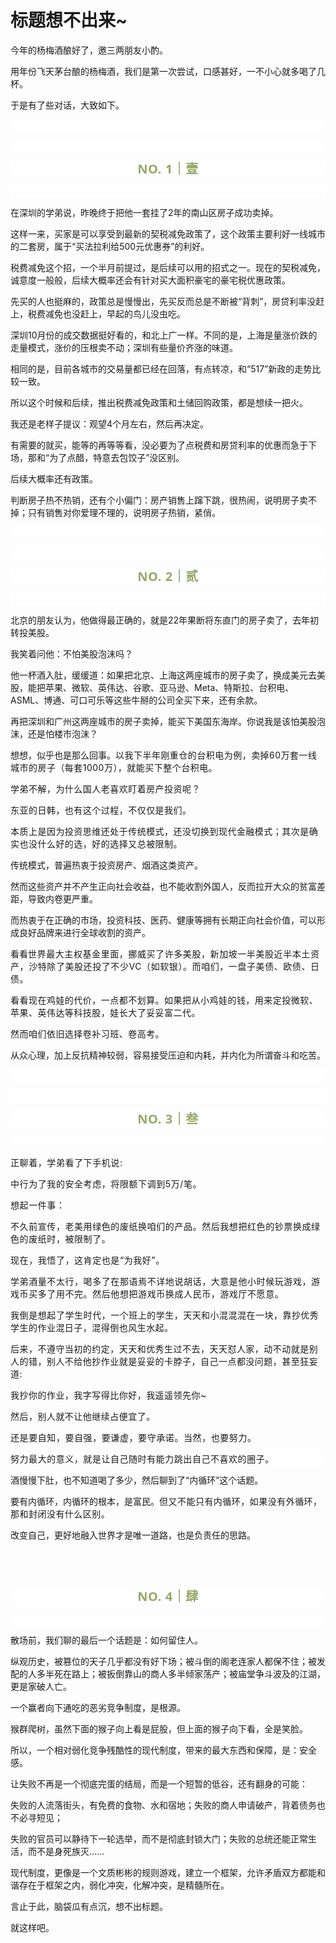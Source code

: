 # 标题想不出来~

<p style="visibility: visible;">今年的杨梅酒酿好了，邀三两朋友小酌。<br style="visibility: visible;"></p><p style="visibility: visible;">用年份飞天茅台酿的杨梅酒，我们是第一次尝试，口感甚好，一不小心就多喝了几杯。</p><p style="visibility: visible;">于是有了些对话，大致如下。</p><p style="-webkit-tap-highlight-color: transparent;outline: 0px;font-family: &quot;PingFang SC&quot;, system-ui, -apple-system, BlinkMacSystemFont, &quot;Helvetica Neue&quot;, &quot;Hiragino Sans GB&quot;, &quot;Microsoft YaHei UI&quot;, &quot;Microsoft YaHei&quot;, Arial, sans-serif;letter-spacing: 0.544px;background-color: rgb(255, 255, 255);visibility: visible;"><br style="-webkit-tap-highlight-color: transparent;outline: 0px;visibility: visible;"></p><p style="-webkit-tap-highlight-color: transparent;outline: 0px;letter-spacing: 0.544px;font-family: system-ui, -apple-system, BlinkMacSystemFont, &quot;Helvetica Neue&quot;, &quot;PingFang SC&quot;, &quot;Hiragino Sans GB&quot;, &quot;Microsoft YaHei UI&quot;, &quot;Microsoft YaHei&quot;, Arial, sans-serif;background-color: rgb(255, 255, 255);visibility: visible;"><br style="-webkit-tap-highlight-color: transparent;outline: 0px;visibility: visible;"></p><p style="-webkit-tap-highlight-color: transparent;outline: 0px;letter-spacing: 0.544px;color: rgb(34, 34, 34);font-family: -apple-system-font, system-ui, &quot;Helvetica Neue&quot;, &quot;PingFang SC&quot;, &quot;Hiragino Sans GB&quot;, &quot;Microsoft YaHei UI&quot;, &quot;Microsoft YaHei&quot;, Arial, sans-serif;background-color: rgb(255, 255, 255);text-align: center;visibility: visible;"><span style="-webkit-tap-highlight-color: transparent;outline: 0px;font-weight: bold;line-height: 25px;color: rgb(149, 169, 103);font-size: 20px;visibility: visible;">NO. 1｜壹</span></p><p style="-webkit-tap-highlight-color: transparent;outline: 0px;letter-spacing: 0.544px;color: rgb(34, 34, 34);font-family: -apple-system-font, system-ui, &quot;Helvetica Neue&quot;, &quot;PingFang SC&quot;, &quot;Hiragino Sans GB&quot;, &quot;Microsoft YaHei UI&quot;, &quot;Microsoft YaHei&quot;, Arial, sans-serif;background-color: rgb(255, 255, 255);text-align: center;visibility: visible;"><br style="-webkit-tap-highlight-color: transparent;outline: 0px;visibility: visible;"></p><p style="visibility: visible;">在深圳的学弟说，昨晚终于把他一套挂了2年的南山区房子成功卖掉。</p><p style="visibility: visible;">这样一来，买家是可以享受到最新的契税减免政策了，这个政策主要利好一线城市的二套房，属于“买法拉利给500元优惠券”的利好。</p><p style="visibility: visible;">税费减免这个招，一个半月前提过，是后续可以用的招式之一。现在的契税减免，诚意度一般般，后续大概率还会有针对买大面积豪宅的豪宅税优惠政策。<br style="visibility: visible;"></p><p style="visibility: visible;">先买的人也挺麻的，政策总是慢慢出，先买反而总是不断被“背刺”，房贷利率没赶上，税费减免也没赶上，早起的鸟儿没虫吃。</p><p style="visibility: visible;">深圳10月份的成交数据挺好看的，和北上广一样。不同的是，上海是量涨价跌的走量模式，涨价的压根卖不动；深圳有些量价齐涨的味道。</p><p style="visibility: visible;">相同的是，目前各城市的交易量都已经在回落，有点转凉，和“517”新政的走势比较一致。<br style="visibility: visible;"></p><p style="visibility: visible;">所以这个时候和后续，推出税费减免政策和土储回购政策，都是想续一把火。</p><p style="visibility: visible;">我还是老样子提议：观望4个月左右，然后再决定。</p><p style="visibility: visible;">有需要的就买，能等的再等等看，没必要为了点税费和房贷利率的优惠而急于下场，那和“为了点醋，特意去包饺子”没区别。</p><p style="visibility: visible;">后续大概率还有政策。</p><p style="visibility: visible;">判断房子热不热销，还有个小偏门：房产销售上蹿下跳，很热闹，说明房子卖不掉；只有销售对你爱理不理的，说明房子热销，紧俏。<br style="visibility: visible;"></p><p style="-webkit-tap-highlight-color: transparent;outline: 0px;font-family: &quot;PingFang SC&quot;, system-ui, -apple-system, BlinkMacSystemFont, &quot;Helvetica Neue&quot;, &quot;Hiragino Sans GB&quot;, &quot;Microsoft YaHei UI&quot;, &quot;Microsoft YaHei&quot;, Arial, sans-serif;letter-spacing: 0.544px;background-color: rgb(255, 255, 255);visibility: visible;"><br style="-webkit-tap-highlight-color: transparent;outline: 0px;visibility: visible;"></p><p style="-webkit-tap-highlight-color: transparent;outline: 0px;letter-spacing: 0.544px;font-family: system-ui, -apple-system, BlinkMacSystemFont, &quot;Helvetica Neue&quot;, &quot;PingFang SC&quot;, &quot;Hiragino Sans GB&quot;, &quot;Microsoft YaHei UI&quot;, &quot;Microsoft YaHei&quot;, Arial, sans-serif;background-color: rgb(255, 255, 255);visibility: visible;"><br style="-webkit-tap-highlight-color: transparent;outline: 0px;visibility: visible;"></p><p style="-webkit-tap-highlight-color: transparent;outline: 0px;letter-spacing: 0.544px;color: rgb(34, 34, 34);font-family: -apple-system-font, system-ui, &quot;Helvetica Neue&quot;, &quot;PingFang SC&quot;, &quot;Hiragino Sans GB&quot;, &quot;Microsoft YaHei UI&quot;, &quot;Microsoft YaHei&quot;, Arial, sans-serif;background-color: rgb(255, 255, 255);text-align: center;visibility: visible;"><span style="-webkit-tap-highlight-color: transparent;outline: 0px;font-weight: bold;line-height: 25px;color: rgb(149, 169, 103);font-size: 20px;visibility: visible;">NO. 2｜贰</span></p><p style="-webkit-tap-highlight-color: transparent;outline: 0px;letter-spacing: 0.544px;color: rgb(34, 34, 34);font-family: -apple-system-font, system-ui, &quot;Helvetica Neue&quot;, &quot;PingFang SC&quot;, &quot;Hiragino Sans GB&quot;, &quot;Microsoft YaHei UI&quot;, &quot;Microsoft YaHei&quot;, Arial, sans-serif;background-color: rgb(255, 255, 255);text-align: center;visibility: visible;"><br style="-webkit-tap-highlight-color: transparent;outline: 0px;visibility: visible;"></p><p>北京的朋友认为，他做得最正确的，就是22年果断将东直门的房子卖了，去年初转投美股。</p><p>我笑着问他：不怕美股泡沫吗？</p><p><span style="">他一杯酒入肚，缓缓道：如果把北京、上海这两座城市的房子卖了，换成美元去美股，能把苹果、微软、英伟达、谷歌、亚马逊、Meta、特斯拉、台积电、ASML、博通、可口可乐等这些牛掰的公司全买下来，还有余款。</span></p><p><span style="">再把深圳和广州这两座城市的房子卖掉，能买下美国东海岸。你说我是该怕美股泡沫，还是怕楼市泡沫？<br></span></p><p><span style="">想想，似乎也是那么回事。</span><span style="font-size: var(--articleFontsize);letter-spacing: 0.034em;">以我下半年刚重仓的台积电为例，卖掉60万套一线城市的房子（每套1000万），就能买下整个台积电。</span></p><p><span style="font-size: var(--articleFontsize);letter-spacing: 0.034em;">学弟不解，为什么国人老喜欢盯着房产投资呢？<br></span></p><p><span style="font-size: var(--articleFontsize);letter-spacing: 0.034em;">东亚的日韩，也有这个过程，不仅仅是我们。</span></p><p><span style="font-size: var(--articleFontsize);letter-spacing: 0.034em;">本质上是因为投资思维还处于传统模式，还没切换到现代金融模式；其次是确实也没什么好的选，好的选择又总被限制。<br></span></p><p>传统模式，普遍热衷于投资房产、烟酒这类资产。</p><p>然而这些资产并不产生正向社会收益，也不能收割外国人，反而拉开大众的贫富差距，导致内卷更严重。</p><p>而热衷于在正确的市场，投资科技、医药、健康等拥有长期正向社会价值，可以形成良好品牌来进行全球收割的资产。</p><p>看看<span style="letter-spacing: 0.578px;">世界最大主权基金里面，挪威买了许多美股，新加坡一半美股近半本土资产，沙特除了美股还投了不少VC（如软银）。</span><span style="letter-spacing: 0.578px;">而咱们，一盘子美债、欧债、日债。</span></p><p><span style="font-size: var(--articleFontsize);letter-spacing: 0.034em;">看看现在鸡娃的代价，一点都不划算。如果把从小鸡娃的钱，用来定投微软、苹果、英伟达等科技股，娃长大了妥妥富二代。</span></p><p><span style="font-size: var(--articleFontsize);letter-spacing: 0.034em;"></span><span style="font-size: var(--articleFontsize);letter-spacing: 0.034em;">然而咱们依旧选择卷补习班、卷高考。</span></p><p>从众心理，加上反抗精神较弱，容易接受压迫和内耗，并内化为所谓奋斗和吃苦。</p><p style="-webkit-tap-highlight-color: transparent;outline: 0px;font-family: &quot;PingFang SC&quot;, system-ui, -apple-system, BlinkMacSystemFont, &quot;Helvetica Neue&quot;, &quot;Hiragino Sans GB&quot;, &quot;Microsoft YaHei UI&quot;, &quot;Microsoft YaHei&quot;, Arial, sans-serif;letter-spacing: 0.544px;background-color: rgb(255, 255, 255);visibility: visible;"><br></p><p style="-webkit-tap-highlight-color: transparent;outline: 0px;letter-spacing: 0.544px;font-family: system-ui, -apple-system, BlinkMacSystemFont, &quot;Helvetica Neue&quot;, &quot;PingFang SC&quot;, &quot;Hiragino Sans GB&quot;, &quot;Microsoft YaHei UI&quot;, &quot;Microsoft YaHei&quot;, Arial, sans-serif;background-color: rgb(255, 255, 255);visibility: visible;"><br style="-webkit-tap-highlight-color: transparent;outline: 0px;visibility: visible;"></p><p style="-webkit-tap-highlight-color: transparent;outline: 0px;letter-spacing: 0.544px;color: rgb(34, 34, 34);font-family: -apple-system-font, system-ui, &quot;Helvetica Neue&quot;, &quot;PingFang SC&quot;, &quot;Hiragino Sans GB&quot;, &quot;Microsoft YaHei UI&quot;, &quot;Microsoft YaHei&quot;, Arial, sans-serif;background-color: rgb(255, 255, 255);text-align: center;visibility: visible;"><span style="-webkit-tap-highlight-color: transparent;outline: 0px;font-weight: bold;line-height: 25px;color: rgb(149, 169, 103);font-size: 20px;visibility: visible;">NO. 3｜叁</span></p><p style="-webkit-tap-highlight-color: transparent;outline: 0px;letter-spacing: 0.544px;color: rgb(34, 34, 34);font-family: -apple-system-font, system-ui, &quot;Helvetica Neue&quot;, &quot;PingFang SC&quot;, &quot;Hiragino Sans GB&quot;, &quot;Microsoft YaHei UI&quot;, &quot;Microsoft YaHei&quot;, Arial, sans-serif;background-color: rgb(255, 255, 255);text-align: center;visibility: visible;"><br style="-webkit-tap-highlight-color: transparent;outline: 0px;visibility: visible;"></p><p style="letter-spacing: 0.578px;">正聊着，学弟看了下手机说:</p><p style="letter-spacing: 0.578px;">中行为了我的安全考虑，将限额下调到5万/笔。</p><p style="letter-spacing: 0.578px;"><span style="background-color: transparent;letter-spacing: 0.578px;caret-color: var(--weui-BRAND);">想起一件事：</span><br></p><p style="letter-spacing: 0.578px;">不久前宣传，老美用绿色的废纸换咱们的产品。然后我想把红色的钞票换成绿色的废纸时，被限制了。</p><p style="letter-spacing: 0.578px;"><span style="letter-spacing: 0.578px;"><span style="letter-spacing: 0.578px;">现在，我悟了，这肯定也是</span>“为我好”。</span></p><p style="letter-spacing: 0.578px;"><span style="letter-spacing: 0.578px;">学弟酒量不太行，喝多了在那语焉不详地说胡话，大意是他小时候玩游戏，游戏币买多了用不完。</span><span style="letter-spacing: 0.578px;font-size: var(--articleFontsize);"></span><span style="letter-spacing: 0.578px;font-size: var(--articleFontsize);">然后他想</span><span style="letter-spacing: 0.578px;font-size: var(--articleFontsize);">把游戏币换成人民币，游戏厅不愿意。</span></p><p style="letter-spacing: 0.578px;">我倒是想起了学生时代，<span style="font-size: var(--articleFontsize);letter-spacing: 0.034em;">一个班上的学生，天天和小混混混在一块，靠抄优秀学生的作业混日子，混得倒也风生水起。</span></p><p style="letter-spacing: 0.578px;"><span style="font-size: var(--articleFontsize);letter-spacing: 0.034em;">后来，不遵守当初的约定，天天和优秀生过不去，天天怼人家，动不动就是别人的错，别人不给他抄作业就是妥妥的卡脖子，自己一点都没问题，甚至狂妄道:</span></p><p style="letter-spacing: 0.578px;"><span style="font-size: var(--articleFontsize);letter-spacing: 0.034em;">我抄你的作业，我字写得比你好，我遥遥领先你~</span></p><p style="letter-spacing: 0.578px;"><span style="font-size: var(--articleFontsize);letter-spacing: 0.034em;">然后，别人就不让他继续占便宜了。</span></p><p style="letter-spacing: 0.578px;">还是要自知，要自强，要谦虚，要守承诺。当然，也要努力。</p><p style="-webkit-tap-highlight-color: transparent;outline: 0px;font-family: &quot;PingFang SC&quot;, system-ui, -apple-system, BlinkMacSystemFont, &quot;Helvetica Neue&quot;, &quot;Hiragino Sans GB&quot;, &quot;Microsoft YaHei UI&quot;, &quot;Microsoft YaHei&quot;, Arial, sans-serif;letter-spacing: 0.544px;background-color: rgb(255, 255, 255);visibility: visible;">努力最大的意义，就是让自己随时有能力跳出自己不喜欢的圈子。</p><p>酒慢慢下肚，也不知道喝了多少，然后聊到了“内循环”这个话题。</p><p>要有内循环，内循环的根本，是富民。<span style="font-size: var(--articleFontsize);letter-spacing: 0.034em;">但又不能只有内循环，如果没有外循环，那和封闭没有什么区别。</span></p><p>改变自己，更好地融入世界才是唯一道路，也是负责任的思路。</p><p><br></p><p><br></p><p style="-webkit-tap-highlight-color: transparent;outline: 0px;letter-spacing: 0.544px;color: rgb(34, 34, 34);font-family: -apple-system-font, system-ui, &quot;Helvetica Neue&quot;, &quot;PingFang SC&quot;, &quot;Hiragino Sans GB&quot;, &quot;Microsoft YaHei UI&quot;, &quot;Microsoft YaHei&quot;, Arial, sans-serif;background-color: rgb(255, 255, 255);text-align: center;visibility: visible;"><span style="-webkit-tap-highlight-color: transparent;outline: 0px;font-weight: bold;line-height: 25px;color: rgb(149, 169, 103);font-size: 20px;visibility: visible;">NO. 4｜肆</span></p><p style="-webkit-tap-highlight-color: transparent;outline: 0px;letter-spacing: 0.544px;color: rgb(34, 34, 34);font-family: -apple-system-font, system-ui, &quot;Helvetica Neue&quot;, &quot;PingFang SC&quot;, &quot;Hiragino Sans GB&quot;, &quot;Microsoft YaHei UI&quot;, &quot;Microsoft YaHei&quot;, Arial, sans-serif;background-color: rgb(255, 255, 255);text-align: center;visibility: visible;"><br style="-webkit-tap-highlight-color: transparent;outline: 0px;visibility: visible;"></p><p>散场前，我们聊的最后一个话题是：如何留住人。</p><p>纵观历史，被篡位的天子几乎都没有好下场；被斗倒的阁老连家人都保不住；被发配的人多半死在路上；被扳倒靠山的商人多半倾家荡产；被庙堂争斗波及的江湖，更是家破人亡。<br></p><p>一个赢者向下通吃的恶劣竞争制度，是根源。<br></p><p>猴群爬树，虽然下面的猴子向上看是屁股，但上面的猴子向下看，全是笑脸。</p><p>所以，一个相对弱化竞争残酷性的现代制度，带来的最大东西和保障，是：安全感。</p><p>让失败不再是一个彻底完蛋的结局，而是一个短暂的低谷，还有翻身的可能：</p><p>失败的人流落街头，有免费的食物、水和宿地；失败的商人申请破产，背着债务也不必寻短见；</p><p>失败的官员可以静待下一轮选举，而不是彻底封锁大门；失败的总统还能正常生活，而不是身死族灭......<br></p><p>现代制度，更像是一个文质彬彬的规则游戏，建立一个框架，允许矛盾双方都能和谐存在于框架之内，弱化冲突，化解冲突，是精髓所在。</p><p>言止于此，脑袋瓜有点沉，想不出标题。</p><p style="margin-bottom: 0px;">就这样吧。</p><p style="display: none;"><mp-style-type data-value="3"></mp-style-type></p>